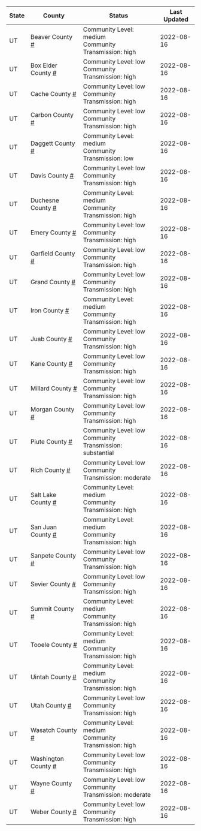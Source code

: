 State | County | Status | Last Updated
--- | --- | --- | --- 
UT | Beaver County <a href="#beaver_county">#</a> | <a name="beaver_county"></a>Community Level: medium<br/>Community Transmission: high | 2022-08-16
UT | Box Elder County <a href="#box_elder_county">#</a> | <a name="box_elder_county"></a>Community Level: low<br/>Community Transmission: high | 2022-08-16
UT | Cache County <a href="#cache_county">#</a> | <a name="cache_county"></a>Community Level: low<br/>Community Transmission: high | 2022-08-16
UT | Carbon County <a href="#carbon_county">#</a> | <a name="carbon_county"></a>Community Level: low<br/>Community Transmission: high | 2022-08-16
UT | Daggett County <a href="#daggett_county">#</a> | <a name="daggett_county"></a>Community Level: medium<br/>Community Transmission: low | 2022-08-16
UT | Davis County <a href="#davis_county">#</a> | <a name="davis_county"></a>Community Level: low<br/>Community Transmission: high | 2022-08-16
UT | Duchesne County <a href="#duchesne_county">#</a> | <a name="duchesne_county"></a>Community Level: medium<br/>Community Transmission: high | 2022-08-16
UT | Emery County <a href="#emery_county">#</a> | <a name="emery_county"></a>Community Level: low<br/>Community Transmission: high | 2022-08-16
UT | Garfield County <a href="#garfield_county">#</a> | <a name="garfield_county"></a>Community Level: low<br/>Community Transmission: high | 2022-08-16
UT | Grand County <a href="#grand_county">#</a> | <a name="grand_county"></a>Community Level: low<br/>Community Transmission: high | 2022-08-16
UT | Iron County <a href="#iron_county">#</a> | <a name="iron_county"></a>Community Level: medium<br/>Community Transmission: high | 2022-08-16
UT | Juab County <a href="#juab_county">#</a> | <a name="juab_county"></a>Community Level: low<br/>Community Transmission: high | 2022-08-16
UT | Kane County <a href="#kane_county">#</a> | <a name="kane_county"></a>Community Level: low<br/>Community Transmission: high | 2022-08-16
UT | Millard County <a href="#millard_county">#</a> | <a name="millard_county"></a>Community Level: low<br/>Community Transmission: high | 2022-08-16
UT | Morgan County <a href="#morgan_county">#</a> | <a name="morgan_county"></a>Community Level: low<br/>Community Transmission: high | 2022-08-16
UT | Piute County <a href="#piute_county">#</a> | <a name="piute_county"></a>Community Level: low<br/>Community Transmission: substantial | 2022-08-16
UT | Rich County <a href="#rich_county">#</a> | <a name="rich_county"></a>Community Level: low<br/>Community Transmission: moderate | 2022-08-16
UT | Salt Lake County <a href="#salt_lake_county">#</a> | <a name="salt_lake_county"></a>Community Level: medium<br/>Community Transmission: high | 2022-08-16
UT | San Juan County <a href="#san_juan_county">#</a> | <a name="san_juan_county"></a>Community Level: medium<br/>Community Transmission: high | 2022-08-16
UT | Sanpete County <a href="#sanpete_county">#</a> | <a name="sanpete_county"></a>Community Level: low<br/>Community Transmission: high | 2022-08-16
UT | Sevier County <a href="#sevier_county">#</a> | <a name="sevier_county"></a>Community Level: low<br/>Community Transmission: high | 2022-08-16
UT | Summit County <a href="#summit_county">#</a> | <a name="summit_county"></a>Community Level: medium<br/>Community Transmission: high | 2022-08-16
UT | Tooele County <a href="#tooele_county">#</a> | <a name="tooele_county"></a>Community Level: medium<br/>Community Transmission: high | 2022-08-16
UT | Uintah County <a href="#uintah_county">#</a> | <a name="uintah_county"></a>Community Level: medium<br/>Community Transmission: high | 2022-08-16
UT | Utah County <a href="#utah_county">#</a> | <a name="utah_county"></a>Community Level: low<br/>Community Transmission: high | 2022-08-16
UT | Wasatch County <a href="#wasatch_county">#</a> | <a name="wasatch_county"></a>Community Level: medium<br/>Community Transmission: high | 2022-08-16
UT | Washington County <a href="#washington_county">#</a> | <a name="washington_county"></a>Community Level: low<br/>Community Transmission: high | 2022-08-16
UT | Wayne County <a href="#wayne_county">#</a> | <a name="wayne_county"></a>Community Level: low<br/>Community Transmission: moderate | 2022-08-16
UT | Weber County <a href="#weber_county">#</a> | <a name="weber_county"></a>Community Level: low<br/>Community Transmission: high | 2022-08-16
